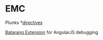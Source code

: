 EMC
===
Plunks
  *[directives](http://plnkr.co/edit/ZTnBsCHtouzMjgGhv3sc)
  
[Batarang Extension](https://chrome.google.com/webstore/detail/angularjs-batarang/ighdmehidhipcmcojjgiloacoafjmpfk?hl=en) for AngularJS debugging
